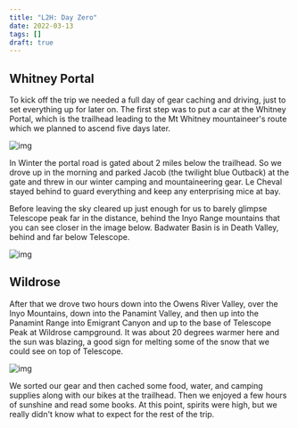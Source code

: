 ```yaml
---
title: "L2H: Day Zero"
date: 2022-03-13
tags: []
draft: true
---
```


<!-- ![map of lassen](/static/maps/lassen.png) -->

## Whitney Portal

To kick off the trip we needed a full day of gear caching and driving, just to set everything up for later on. The first step was to put a car at the Whitney Portal, which is the trailhead leading to the Mt Whitney mountaineer's route which we planned to ascend five days later.

![img](/static/l2h/day0/IMG_0228.png)

In Winter the portal road is gated about 2 miles below the trailhead. So we drove up in the morning and parked Jacob (the twilight blue Outback) at the gate and threw in our winter camping and mountaineering gear. Le Cheval stayed behind to guard everything and keep any enterprising mice at bay.

Before leaving the sky cleared up just enough for us to barely glimpse Telescope peak far in the distance, behind the Inyo Range mountains that you can see closer in the image below. Badwater Basin is in Death Valley, behind and far below Telescope.

![img](/static/l2h/day0/IMG_0229.png)

## Wildrose

After that we drove two hours down into the Owens River Valley, over the Inyo Mountains, down into the Panamint Valley, and then up into the Panamint Range into Emigrant Canyon and up to the base of Telescope Peak at Wildrose campground. It was about 20 degrees warmer here and the sun was blazing, a good sign for melting some of the snow that we could see on top of Telescope. 

![img](/static/l2h/day0/IMG_0229.png)

We sorted our gear and then cached some food, water, and camping supplies along with our bikes at the trailhead. Then we enjoyed a few hours of sunshine and read some books. At this point, spirits were high, but we really didn't know what to expect for the rest of the trip. 